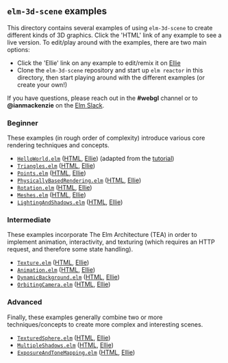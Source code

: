 ## `elm-3d-scene` examples

This directory contains several examples of using `elm-3d-scene` to create
different kinds of 3D graphics. Click the 'HTML' link of any example to see a
live version. To edit/play around with the examples, there are two main options:

- Click the 'Ellie' link on any example to edit/remix it on [Ellie](https://ellie-app.com)
- Clone the `elm-3d-scene` repository and start up `elm reactor` in this
  directory, then start playing around with the different examples (or create
  your own!)
  
If you have questions, please reach out in the **#webgl** channel or to
**@ianmackenzie** on the [Elm Slack](https://elmlang.herokuapp.com).

### Beginner

These examples (in rough order of complexity) introduce various core rendering
techniques and concepts.

- [`HelloWorld.elm`](https://github.com/ianmackenzie/elm-3d-scene/blob/master/examples/HelloWorld.elm)
  ([HTML](https://ianmackenzie.github.io/elm-3d-scene/examples/1.0.0/hello-world.html), [Ellie](https://ellie-app.com/9g2P5dZ2tT9a1))
  (adapted from the [tutorial](https://github.com/ianmackenzie/elm-3d-scene/blob/master/TUTORIAL.md)) 
- [`Triangles.elm`](https://github.com/ianmackenzie/elm-3d-scene/blob/master/examples/Triangles.elm)
  ([HTML](https://ianmackenzie.github.io/elm-3d-scene/examples/1.0.0/triangles.html), [Ellie](https://ellie-app.com/9g2Rndnhtxsa1))
- [`Points.elm`](https://github.com/ianmackenzie/elm-3d-scene/blob/master/examples/Points.elm)
  ([HTML](https://ianmackenzie.github.io/elm-3d-scene/examples/1.0.0/points.html), [Ellie](https://ellie-app.com/9g2QyXDBLPha1))
- [`PhysicallyBasedRendering.elm`](https://github.com/ianmackenzie/elm-3d-scene/blob/master/examples/PhysicallyBasedRendering.elm)
  ([HTML](https://ianmackenzie.github.io/elm-3d-scene/examples/1.0.0/physically-based-rendering.html), [Ellie](https://ellie-app.com/9g2QgTKc9sya1))
- [`Rotation.elm`](https://github.com/ianmackenzie/elm-3d-scene/blob/master/examples/Rotation.elm)
  ([HTML](https://ianmackenzie.github.io/elm-3d-scene/examples/1.0.0/rotation.html), [Ellie](https://ellie-app.com/9g2QLCp29yPa1))
- [`Meshes.elm`](https://github.com/ianmackenzie/elm-3d-scene/blob/master/examples/Meshes.elm)
  ([HTML](https://ianmackenzie.github.io/elm-3d-scene/examples/1.0.0/meshes.html), [Ellie](https://ellie-app.com/9g2PxLDWHjZa1))
- [`LightingAndShadows.elm`](https://github.com/ianmackenzie/elm-3d-scene/blob/master/examples/LightingAndShadows.elm)
  ([HTML](https://ianmackenzie.github.io/elm-3d-scene/examples/1.0.0/lighting-and-shadows.html), [Ellie](https://ellie-app.com/9g2Pjt4Dgyga1))

### Intermediate

These examples incorporate The Elm Architecture (TEA) in order to implement
animation, interactivity, and texturing (which requires an HTTP request, and
therefore some state handling).

- [`Texture.elm`](https://github.com/ianmackenzie/elm-3d-scene/blob/master/examples/Texture.elm)
  ([HTML](https://ianmackenzie.github.io/elm-3d-scene/examples/1.0.0/texture.html), [Ellie](https://ellie-app.com/9g2QWLphZVma1))
- [`Animation.elm`](https://github.com/ianmackenzie/elm-3d-scene/blob/master/examples/Animation.elm)
  ([HTML](https://ianmackenzie.github.io/elm-3d-scene/examples/1.0.0/animation.html), [Ellie](https://ellie-app.com/9g2NcRZPsXva1))
- [`DynamicBackground.elm`](https://github.com/ianmackenzie/elm-3d-scene/blob/master/examples/DynamicBackground.elm)
  ([HTML](https://ianmackenzie.github.io/elm-3d-scene/examples/1.0.0/dynamic-background.html), [Ellie](https://ellie-app.com/9g2NtVNqz7ca1))
- [`OrbitingCamera.elm`](https://github.com/ianmackenzie/elm-3d-scene/blob/master/examples/OrbitingCamera.elm)
  ([HTML](https://ianmackenzie.github.io/elm-3d-scene/examples/1.0.0/orbiting-camera.html), [Ellie](https://ellie-app.com/9g2Q5BLWpm8a1))

### Advanced

Finally, these examples generally combine two or more techniques/concepts to
create more complex and interesting scenes. 

- [`TexturedSphere.elm`](https://github.com/ianmackenzie/elm-3d-scene/blob/master/examples/TexturedSphere.elm)
  ([HTML](https://ianmackenzie.github.io/elm-3d-scene/examples/1.0.0/textured-sphere.html), [Ellie](https://ellie-app.com/9g2R9VDG6NHa1))
- [`MultipleShadows.elm`](https://github.com/ianmackenzie/elm-3d-scene/blob/master/examples/MultipleShadows.elm)
  ([HTML](https://ianmackenzie.github.io/elm-3d-scene/examples/1.0.0/multiple-shadows.html), [Ellie](https://ellie-app.com/9g2PQxgqk49a1))
- [`ExposureAndToneMapping.elm`](https://github.com/ianmackenzie/elm-3d-scene/blob/master/examples/ExposureAndToneMapping.elm)
  ([HTML](https://ianmackenzie.github.io/elm-3d-scene/examples/1.0.0/exposure-and-tone-mapping.html), [Ellie](https://ellie-app.com/9g2NQtQNxXpa1))

